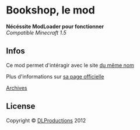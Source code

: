 <h1>Bookshop, le mod</h1>

<p><b>Nécéssite ModLoader pour fonctionner</b><br/>
<i>Compatible Minecraft 1.5</i></p>

<h2>Infos</h2>
<p>Ce mod permet d'intéragir avec le site <a href="http://bookshop.fr.nf">du même nom</a></p>
<p>Plus d'informations sur <a href="http://bookshop.fr.nf/mod/">sa page officielle</a></p>
<p><a href="http://bookshop.fr.nf/downloads/">Archives</a></p>

<h2>License</h2>
<p>Copyright &copy; <a href="http://dlp.fr.nf">DLProductions</a> 2012</p>